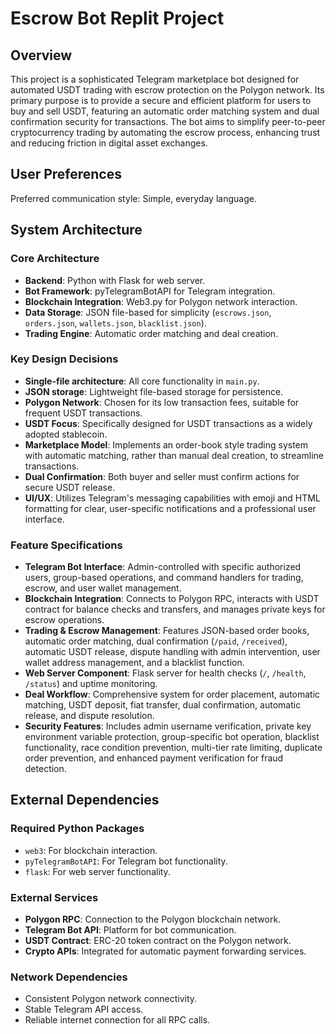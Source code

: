 # Escrow Bot Replit Project

## Overview
This project is a sophisticated Telegram marketplace bot designed for automated USDT trading with escrow protection on the Polygon network. Its primary purpose is to provide a secure and efficient platform for users to buy and sell USDT, featuring an automatic order matching system and dual confirmation security for transactions. The bot aims to simplify peer-to-peer cryptocurrency trading by automating the escrow process, enhancing trust and reducing friction in digital asset exchanges.

## User Preferences
Preferred communication style: Simple, everyday language.

## System Architecture
### Core Architecture
- **Backend**: Python with Flask for web server.
- **Bot Framework**: pyTelegramBotAPI for Telegram integration.
- **Blockchain Integration**: Web3.py for Polygon network interaction.
- **Data Storage**: JSON file-based for simplicity (`escrows.json`, `orders.json`, `wallets.json`, `blacklist.json`).
- **Trading Engine**: Automatic order matching and deal creation.

### Key Design Decisions
- **Single-file architecture**: All core functionality in `main.py`.
- **JSON storage**: Lightweight file-based storage for persistence.
- **Polygon Network**: Chosen for its low transaction fees, suitable for frequent USDT transactions.
- **USDT Focus**: Specifically designed for USDT transactions as a widely adopted stablecoin.
- **Marketplace Model**: Implements an order-book style trading system with automatic matching, rather than manual deal creation, to streamline transactions.
- **Dual Confirmation**: Both buyer and seller must confirm actions for secure USDT release.
- **UI/UX**: Utilizes Telegram's messaging capabilities with emoji and HTML formatting for clear, user-specific notifications and a professional user interface.

### Feature Specifications
- **Telegram Bot Interface**: Admin-controlled with specific authorized users, group-based operations, and command handlers for trading, escrow, and user wallet management.
- **Blockchain Integration**: Connects to Polygon RPC, interacts with USDT contract for balance checks and transfers, and manages private keys for escrow operations.
- **Trading & Escrow Management**: Features JSON-based order books, automatic order matching, dual confirmation (`/paid`, `/received`), automatic USDT release, dispute handling with admin intervention, user wallet address management, and a blacklist function.
- **Web Server Component**: Flask server for health checks (`/`, `/health`, `/status`) and uptime monitoring.
- **Deal Workflow**: Comprehensive system for order placement, automatic matching, USDT deposit, fiat transfer, dual confirmation, automatic release, and dispute resolution.
- **Security Features**: Includes admin username verification, private key environment variable protection, group-specific bot operation, blacklist functionality, race condition prevention, multi-tier rate limiting, duplicate order prevention, and enhanced payment verification for fraud detection.

## External Dependencies
### Required Python Packages
- `web3`: For blockchain interaction.
- `pyTelegramBotAPI`: For Telegram bot functionality.
- `flask`: For web server functionality.

### External Services
- **Polygon RPC**: Connection to the Polygon blockchain network.
- **Telegram Bot API**: Platform for bot communication.
- **USDT Contract**: ERC-20 token contract on the Polygon network.
- **Crypto APIs**: Integrated for automatic payment forwarding services.

### Network Dependencies
- Consistent Polygon network connectivity.
- Stable Telegram API access.
- Reliable internet connection for all RPC calls.